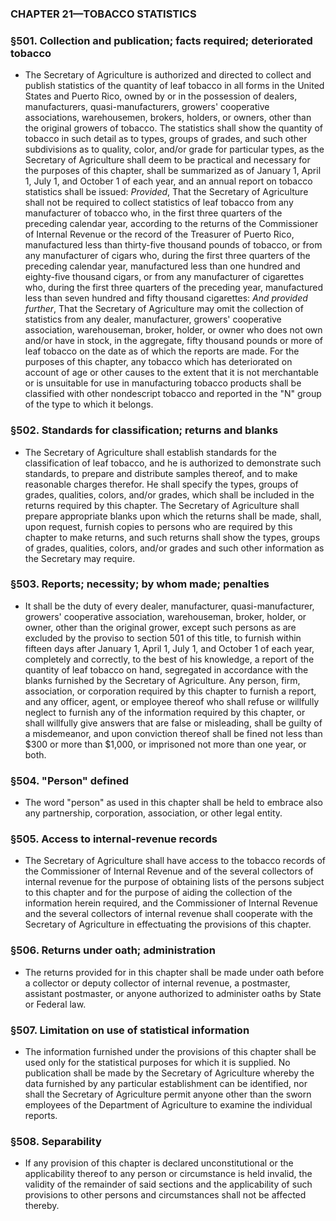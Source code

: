 ### **CHAPTER 21—TOBACCO STATISTICS**

### §501. Collection and publication; facts required; deteriorated tobacco
* The Secretary of Agriculture is authorized and directed to collect and publish statistics of the quantity of leaf tobacco in all forms in the United States and Puerto Rico, owned by or in the possession of dealers, manufacturers, quasi-manufacturers, growers' cooperative associations, warehousemen, brokers, holders, or owners, other than the original growers of tobacco. The statistics shall show the quantity of tobacco in such detail as to types, groups of grades, and such other subdivisions as to quality, color, and/or grade for particular types, as the Secretary of Agriculture shall deem to be practical and necessary for the purposes of this chapter, shall be summarized as of January 1, April 1, July 1, and October 1 of each year, and an annual report on tobacco statistics shall be issued: _Provided_, That the Secretary of Agriculture shall not be required to collect statistics of leaf tobacco from any manufacturer of tobacco who, in the first three quarters of the preceding calendar year, according to the returns of the Commissioner of Internal Revenue or the record of the Treasurer of Puerto Rico, manufactured less than thirty-five thousand pounds of tobacco, or from any manufacturer of cigars who, during the first three quarters of the preceding calendar year, manufactured less than one hundred and eighty-five thousand cigars, or from any manufacturer of cigarettes who, during the first three quarters of the preceding year, manufactured less than seven hundred and fifty thousand cigarettes: _And provided further_, That the Secretary of Agriculture may omit the collection of statistics from any dealer, manufacturer, growers' cooperative association, warehouseman, broker, holder, or owner who does not own and/or have in stock, in the aggregate, fifty thousand pounds or more of leaf tobacco on the date as of which the reports are made. For the purposes of this chapter, any tobacco which has deteriorated on account of age or other causes to the extent that it is not merchantable or is unsuitable for use in manufacturing tobacco products shall be classified with other nondescript tobacco and reported in the "N" group of the type to which it belongs.

### §502. Standards for classification; returns and blanks
* The Secretary of Agriculture shall establish standards for the classification of leaf tobacco, and he is authorized to demonstrate such standards, to prepare and distribute samples thereof, and to make reasonable charges therefor. He shall specify the types, groups of grades, qualities, colors, and/or grades, which shall be included in the returns required by this chapter. The Secretary of Agriculture shall prepare appropriate blanks upon which the returns shall be made, shall, upon request, furnish copies to persons who are required by this chapter to make returns, and such returns shall show the types, groups of grades, qualities, colors, and/or grades and such other information as the Secretary may require.

### §503. Reports; necessity; by whom made; penalties
* It shall be the duty of every dealer, manufacturer, quasi-manufacturer, growers' cooperative association, warehouseman, broker, holder, or owner, other than the original grower, except such persons as are excluded by the proviso to section 501 of this title, to furnish within fifteen days after January 1, April 1, July 1, and October 1 of each year, completely and correctly, to the best of his knowledge, a report of the quantity of leaf tobacco on hand, segregated in accordance with the blanks furnished by the Secretary of Agriculture. Any person, firm, association, or corporation required by this chapter to furnish a report, and any officer, agent, or employee thereof who shall refuse or willfully neglect to furnish any of the information required by this chapter, or shall willfully give answers that are false or misleading, shall be guilty of a misdemeanor, and upon conviction thereof shall be fined not less than $300 or more than $1,000, or imprisoned not more than one year, or both.

### §504. "Person" defined
* The word "person" as used in this chapter shall be held to embrace also any partnership, corporation, association, or other legal entity.

### §505. Access to internal-revenue records
* The Secretary of Agriculture shall have access to the tobacco records of the Commissioner of Internal Revenue and of the several collectors of internal revenue for the purpose of obtaining lists of the persons subject to this chapter and for the purpose of aiding the collection of the information herein required, and the Commissioner of Internal Revenue and the several collectors of internal revenue shall cooperate with the Secretary of Agriculture in effectuating the provisions of this chapter.

### §506. Returns under oath; administration
* The returns provided for in this chapter shall be made under oath before a collector or deputy collector of internal revenue, a postmaster, assistant postmaster, or anyone authorized to administer oaths by State or Federal law.

### §507. Limitation on use of statistical information
* The information furnished under the provisions of this chapter shall be used only for the statistical purposes for which it is supplied. No publication shall be made by the Secretary of Agriculture whereby the data furnished by any particular establishment can be identified, nor shall the Secretary of Agriculture permit anyone other than the sworn employees of the Department of Agriculture to examine the individual reports.

### §508. Separability
* If any provision of this chapter is declared unconstitutional or the applicability thereof to any person or circumstance is held invalid, the validity of the remainder of said sections and the applicability of such provisions to other persons and circumstances shall not be affected thereby.